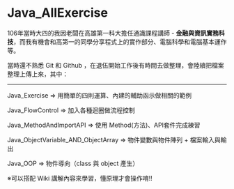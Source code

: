 
# Java_AllExercise

106年當時大四的我因老闆在高雄第一科大擔任通識課程講師 - **金融與資訊實務科技**，而我有機會和高第一的同學分享程式上的實作部分、電腦科學和電腦基本運作等。  
  
當時還不熟悉 Git 和 Github ，在退伍開始工作後有時間去做整理，會陸續把檔案整理上傳上來，其中：
***

Java_Exercise => 用簡單的四則運算、內建的輔助函示做相關的範例

Java_FlowControl => 加入各種迴圈做流程控制

Java_MethodAndImportAPI => 使用 Method(方法)、API套件完成練習

Java_ObjectVariable_AND_ObjectArray => 物件變數與物件陣列 + 檔案輸入與輸出

Java_OOP => 物件導向（class 與 object 產生）

※可以搭配 Wiki 講解內容來學習，懂原理才會操作唷!!